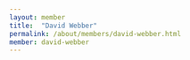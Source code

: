 ```yaml
---
layout: member
title:  "David Webber"
permalink: /about/members/david-webber.html
member: david-webber
---
```

